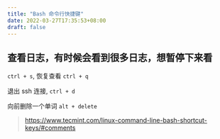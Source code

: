 ```yaml
---
title: "Bash 命令行快捷键"
date: 2022-03-27T17:35:53+08:00
draft: false 
---
```


## 查看日志，有时候会看到很多日志，想暂停下来看
`ctrl + s`, 恢复查看 `ctrl + q`


退出 ssh 连接, `ctrl + d`

向前删除一个单词 `alt + delete`


>https://www.tecmint.com/linux-command-line-bash-shortcut-keys/#comments
